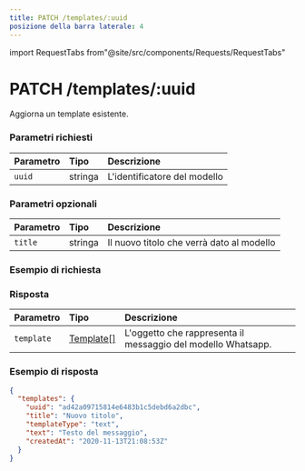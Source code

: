 ```yaml
---
title: PATCH /templates/:uuid
posizione della barra laterale: 4
---
```


import RequestTabs from"@site/src/components/Requests/RequestTabs"

# PATCH /templates/:uuid

Aggiorna un template esistente.

### Parametri richiesti

| Parametro | Tipo    | Descrizione                  |
| :-------- | :------ | :--------------------------- |
| `uuid`    | stringa | L'identificatore del modello |

### Parametri opzionali

| Parametro | Tipo    | Descrizione                               |
| :-------- | :------ | :---------------------------------------- |
| `title`   | stringa | Il nuovo titolo che verrà dato al modello |

### Esempio di richiesta

<RequestTabs endpoint='templates_api' request="patch_template" />

### Risposta

| Parametro  | Tipo                                               | Descrizione                                                  |
| :--------- | :------------------------------------------------- | :----------------------------------------------------------- |
| `template` | [Template[]](/api/reference/object_types/template) | L'oggetto che rappresenta il messaggio del modello Whatsapp. |

### Esempio di risposta

```json title=response.json
{
  "templates": {
    "uuid": "ad42a09715814e6483b1c5debd6a2dbc",
    "title": "Nuovo titolo",
    "templateType": "text",
    "text": "Testo del messaggio",
    "createdAt": "2020-11-13T21:08:53Z"
  }
}
```
